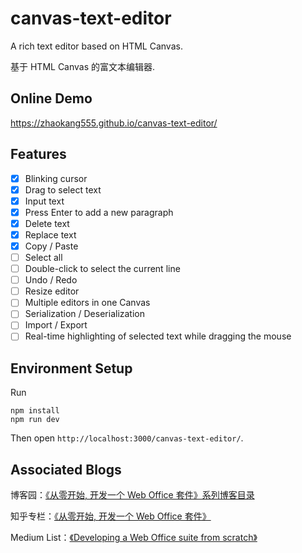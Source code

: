 # canvas-text-editor

A rich text editor based on HTML Canvas. 

基于 HTML Canvas 的富文本编辑器.

## Online Demo

https://zhaokang555.github.io/canvas-text-editor/

## Features

- [x] Blinking cursor
- [x] Drag to select text
- [x] Input text
- [x] Press Enter to add a new paragraph
- [x] Delete text
- [x] Replace text
- [x] Copy / Paste
- [ ] Select all
- [ ] Double-click to select the current line
- [ ] Undo / Redo
- [ ] Resize editor
- [ ] Multiple editors in one Canvas
- [ ] Serialization / Deserialization
- [ ] Import / Export
- [ ] Real-time highlighting of selected text while dragging the mouse

## Environment Setup

Run
```
npm install
npm run dev
```

Then open `http://localhost:3000/canvas-text-editor/`.

## Associated Blogs

博客园：[《从零开始, 开发一个 Web Office 套件》系列博客目录](https://www.cnblogs.com/forzhaokang/p/15907371.html)

知乎专栏：[《从零开始, 开发一个 Web Office 套件》](https://www.zhihu.com/column/c_1483016910866931712)

Medium List：[《Developing a Web Office suite from scratch》](https://medium.com/@forzhaokang/list/developing-a-web-office-suite-from-scratch-6f3c5735fc66)